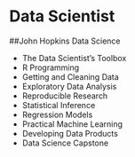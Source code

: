 # Data Scientist
##John Hopkins Data Science

  * The Data Scientist’s Toolbox
  * R Programming
  * Getting and Cleaning Data
  * Exploratory Data Analysis
  * Reproducible Research
  * Statistical Inference
  * Regression Models
  * Practical Machine Learning
  * Developing Data Products
  * Data Science Capstone
